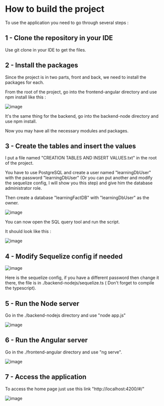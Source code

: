 # How to build the project

To use the application you need to go through several steps :

## 1 - Clone the repository in your IDE

Use git clone <repository URL> in your IDE to get the files.


## 2 - Install the packages 

Since the project is in two parts, front and back, we need to install the packages for each. 

From the root of the project, go into the frontend-angular directory and use npm install like this : 

![image](https://github.com/EmrysMz/Project-nodejs-angular/assets/131869495/45471758-67f2-4e12-8005-ecee0976a015)

It's the same thing for the backend, go into the backend-node directory and use npm install.

Now you may have all the necessary modules and packages.

## 3 - Create the tables and insert the values

I put a file named "CREATION TABLES AND INSERT VALUES.txt" in the root of the project.

You have to use PostgreSQL and create a user named "learningDbUser" with the password "learningDbUser" (Or you can put another and modify the sequelize config, I will show you this step)  and give him the database administrator role.

Then create a database "learningFactDB" with "learningDbUser" as the owner.

![image](https://github.com/EmrysMz/Project-nodejs-angular/assets/131869495/b42a5f27-800f-4015-8a2c-e3c128d85e09)


You can now open the SQL query tool and run the script.

It should look like this : 

![image](https://github.com/EmrysMz/Project-nodejs-angular/assets/131869495/510f8da6-a575-49f5-93fe-77224f9ad04f)

## 4 - Modify Sequelize config if needed

![image](https://github.com/EmrysMz/Project-nodejs-angular/assets/131869495/1abd897a-d937-40eb-84bd-b390fbee746e)

Here is the sequelize config, if you have a different password then change it there, the file is in ./backend-nodejs/sequelize.ts ( Don't forget to compile the typescript).


## 5 - Run the Node server

Go in the ./backend-nodejs directory and use "node app.js"

![image](https://github.com/EmrysMz/Project-nodejs-angular/assets/131869495/99103fe2-264d-4223-af4a-73a8857537c6)


## 6 - Run the Angular server 
Go in the ./frontend-angular directory and use "ng serve".

![image](https://github.com/EmrysMz/Project-nodejs-angular/assets/131869495/e33d2cfb-3735-4ef6-9903-029a0a4d52d3)


## 7 - Access the application

To access the home page just use this link "http://localhost:4200/#/"



![image](https://github.com/EmrysMz/Project-nodejs-angular/assets/131869495/be8fa98e-fc65-42fa-ab5f-2d23f8976f42)


